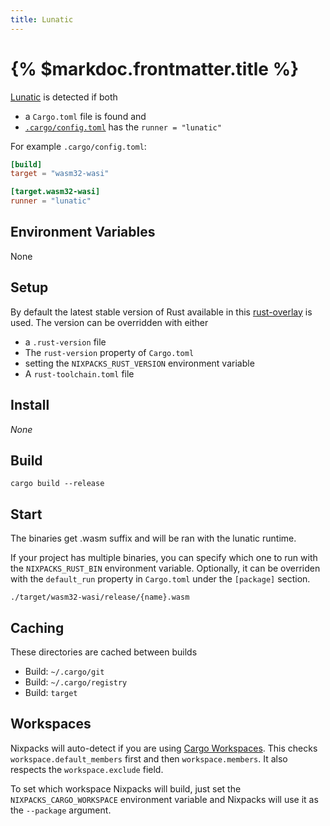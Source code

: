 ```yaml
---
title: Lunatic
---
```


# {% $markdoc.frontmatter.title %}

[Lunatic](https://github.com/lunatic-solutions/) is detected if both

- a `Cargo.toml` file is found and
- [`.cargo/config.toml`](https://doc.rust-lang.org/cargo/reference/config.html) has the `runner = "lunatic"`

For example `.cargo/config.toml`:

```toml
[build]
target = "wasm32-wasi"

[target.wasm32-wasi]
runner = "lunatic"
```

## Environment Variables

None

## Setup

By default the latest stable version of Rust available in this [rust-overlay](https://github.com/oxalica/rust-overlay) is used. The version can be overridden with either

- a `.rust-version` file
- The `rust-version` property of `Cargo.toml`
- setting the `NIXPACKS_RUST_VERSION` environment variable
- A `rust-toolchain.toml` file

## Install

_None_

## Build


```
cargo build --release
```

## Start

The binaries get .wasm suffix and will be ran with the lunatic runtime.

If your project has multiple binaries, you can specify which one to run with the `NIXPACKS_RUST_BIN` environment variable.
Optionally, it can be overriden with the `default_run` property in `Cargo.toml` under the `[package]` section.

```
./target/wasm32-wasi/release/{name}.wasm
```

## Caching

These directories are cached between builds

- Build: `~/.cargo/git`
- Build: `~/.cargo/registry`
- Build: `target`

## Workspaces

Nixpacks will auto-detect if you are using [Cargo Workspaces](https://doc.rust-lang.org/book/ch14-03-cargo-workspaces.html).
This checks `workspace.default_members` first and then `workspace.members`.
It also respects the `workspace.exclude` field.

To set which workspace Nixpacks will build, just set the `NIXPACKS_CARGO_WORKSPACE`
environment variable and Nixpacks will use it as the `--package` argument.
